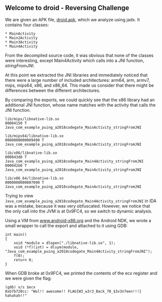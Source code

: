 ## Welcome to droid - Reversing Challenge

We are given an APK file, [droid.apk](droid.apk), which we analyze using jadx. It contains four classes:

    * MainActivity
    * Main2Activity
    * Main3Activity
    * Main4Activity

From the decompiled source code, it was obvious that none of the classes were interesting, except Main4Activity
which calls into a JNI function, *stringFromJNI*.

At this point we extracted the JNI libraries and immediately noticed that there were a large number of
included architectures: arm64, arm, armv7, mips, mips64, x86, and x86\_64. This made us consider that there
might be differences between the different architectures.

By comparing the exports, we could quickly see that the x86 library had an additional JNI function, whose name
matches with the activity that calls the JNI function.

```
lib/mips/libnative-lib.so
00004150 T Java_com_example_puing_a2018codegate_MainActivity_stringFromJNI

lib/mips64/libnative-lib.so
0000000000009490 T Java_com_example_puing_a2018codegate_MainActivity_stringFromJNI

lib/x86/libnative-lib.so
000043d0 T Java_com_example_puing_a2018codegate_Main4Activity_stringFromJNI
000042b0 T Java_com_example_puing_a2018codegate_MainActivity_stringFromJNI

lib/x86_64/libnative-lib.so
0000000000007090 T Java_com_example_puing_a2018codegate_MainActivity_stringFromJNI
```

Trying to view ```Java_com_example_puing_a2018codegate_Main4Activity_stringFromJNI``` in IDA was a mistake, because
it was very obfuscated. However, we notice that the only call into the JVM is at 0x9FC4, so we switch to dynamic
analysis.

Using a VM from www.android-x86.org and the Android NDK, we wrote a small wrapper to call the export and attached
to it using GDB:

```
int main()
{
    void *module = dlopen("./libnative-lib.so", 1);
    void (*f)(int) = dlsym(module, "Java_com_example_puing_a2018codegate_Main4Activity_stringFromJNI");
    f(0);
    return 0;
}
```

When GDB broke at 0x9FC4, we printed the contents of the ecx register and we were given the flag:

```
(gdb) x/s $ecx
0xb7b720cc: "Wol!! awesome!! FLAG{W3_w3r3_Back_70_$3v3n7een!!!} hahahah!!"
```

